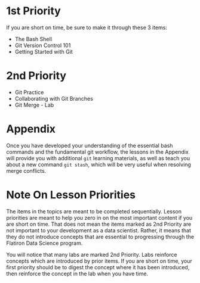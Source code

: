 # 1st Priority

If you are short on time, be sure to make it through these 3 items:

- The Bash Shell
- Git Version Control 101
- Getting Started with Git

# 2nd Priority

- Git Practice
- Collaborating with Git Branches
- Git Merge - Lab

# Appendix
Once you have developed your understanding of the essential bash commands and the fundamental git workflow, the lessons in the Appendix will provide you with additional `git` learning materials, as well as teach you about a new command `git stash`, which will be very useful when resolving merge conflicts.  

# Note On Lesson Priorities

The items in the topics are meant to be completed sequentially. Lesson priorities are meant to help you zero in on the most important content if you are short on time. That does not mean the items marked as 2nd Priority are not important to your development as a data scientist. Rather, it means that they do not introduce concepts that are essential to progressing through the Flatiron Data Science program.

You will notice that many labs are marked 2nd Priority. Labs reinforce concepts which are introduced by prior items. If you are short on time, your first priority should be to digest the concept where it has been introduced, then reinforce the concept in the lab when you have time.

